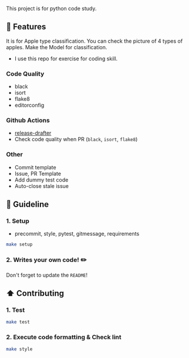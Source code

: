This project is for python code study.

## 🚀 Features
It is for Apple type classification.
You can check the picture of 4 types of apples.
Make the Model for classification.

* I use this repo for exercise for coding skill.
### Code Quality

- black
- isort
- flake8
- editorconfig

### Github Actions

- [release-drafter](https://github.com/release-drafter/release-drafter)
- Check code quality when PR (`black`, `isort`, `flake8`)

### Other

- Commit template
- Issue, PR Template
- Add dummy test code
- Auto-close stale issue

## 📄 Guideline

### 1. Setup

- precommit, style, pytest, gitmessage, requirements

```bash
make setup
```

### 2. Writes your own code! ✏️

Don't forget to update the `README`!

## ⬆️ Contributing

### 1. Test

```bash
make test
```

### 2. Execute code formatting & Check lint

```bash
make style
```


